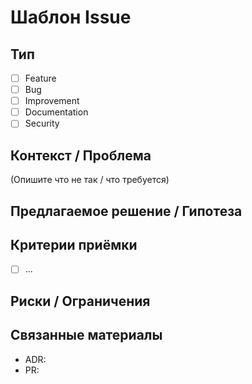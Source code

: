 # Шаблон Issue

## Тип

- [ ] Feature
- [ ] Bug
- [ ] Improvement
- [ ] Documentation
- [ ] Security

## Контекст / Проблема

(Опишите что не так / что требуется)

## Предлагаемое решение / Гипотеза

## Критерии приёмки

- [ ] ...

## Риски / Ограничения

## Связанные материалы

- ADR:
- PR:
